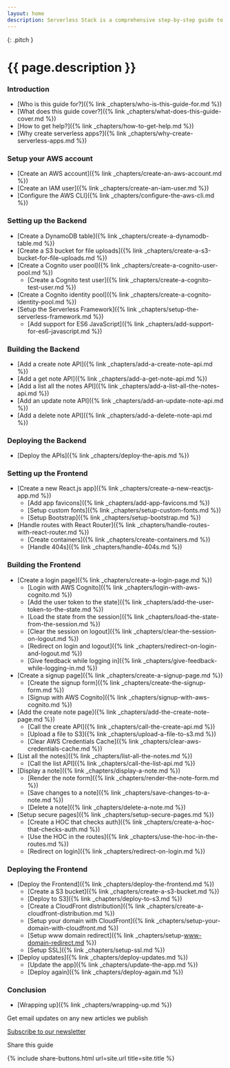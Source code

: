 ```yaml
---
layout: home
description: Serverless Stack is a comprehensive step-by-step guide to creating full-stack serverless applications. We'll be creating a [simple note taking app](https://demo.serverless-stack.com) from scratch using React.js, AWS Lambda, API Gateway, DynamoDB and a few other AWS services.
---
```


{: .pitch }
# {{ page.description }}

### Introduction

- [Who is this guide for?]({% link _chapters/who-is-this-guide-for.md %})
- [What does this guide cover?]({% link _chapters/what-does-this-guide-cover.md %})
- [How to get help?]({% link _chapters/how-to-get-help.md %})
- [Why create serverless apps?]({% link _chapters/why-create-serverless-apps.md %})

### Setup your AWS account

- [Create an AWS account]({% link _chapters/create-an-aws-account.md %})
- [Create an IAM user]({% link _chapters/create-an-iam-user.md %})
- [Configure the AWS CLI]({% link _chapters/configure-the-aws-cli.md %})

### Setting up the Backend

- [Create a DynamoDB table]({% link _chapters/create-a-dynamodb-table.md %})
- [Create a S3 bucket for file uploads]({% link _chapters/create-a-s3-bucket-for-file-uploads.md %})
- [Create a Cognito user pool]({% link _chapters/create-a-cognito-user-pool.md %})
  - [Create a Cognito test user]({% link _chapters/create-a-cognito-test-user.md %})
- [Create a Cognito identity pool]({% link _chapters/create-a-cognito-identity-pool.md %})
- [Setup the Serverless Framework]({% link _chapters/setup-the-serverless-framework.md %})
  - [Add support for ES6 JavaScript]({% link _chapters/add-support-for-es6-javascript.md %})

### Building the Backend

- [Add a create note API]({% link _chapters/add-a-create-note-api.md %})
- [Add a get note API]({% link _chapters/add-a-get-note-api.md %})
- [Add a list all the notes API]({% link _chapters/add-a-list-all-the-notes-api.md %})
- [Add an update note API]({% link _chapters/add-an-update-note-api.md %})
- [Add a delete note API]({% link _chapters/add-a-delete-note-api.md %})

### Deploying the Backend

- [Deploy the APIs]({% link _chapters/deploy-the-apis.md %})

### Setting up the Frontend

- [Create a new React.js app]({% link _chapters/create-a-new-reactjs-app.md %})
  - [Add app favicons]({% link _chapters/add-app-favicons.md %})
  - [Setup custom fonts]({% link _chapters/setup-custom-fonts.md %})
  - [Setup Bootstrap]({% link _chapters/setup-bootstrap.md %})
- [Handle routes with React Router]({% link _chapters/handle-routes-with-react-router.md %})
  - [Create containers]({% link _chapters/create-containers.md %})
  - [Handle 404s]({% link _chapters/handle-404s.md %})

### Building the Frontend

- [Create a login page]({% link _chapters/create-a-login-page.md %})
  - [Login with AWS Cognito]({% link _chapters/login-with-aws-cognito.md %})
  - [Add the user token to the state]({% link _chapters/add-the-user-token-to-the-state.md %})
  - [Load the state from the session]({% link _chapters/load-the-state-from-the-session.md %})
  - [Clear the session on logout]({% link _chapters/clear-the-session-on-logout.md %})
  - [Redirect on login and logout]({% link _chapters/redirect-on-login-and-logout.md %})
  - [Give feedback while logging in]({% link _chapters/give-feedback-while-logging-in.md %})
- [Create a signup page]({% link _chapters/create-a-signup-page.md %})
  - [Create the signup form]({% link _chapters/create-the-signup-form.md %})
  - [Signup with AWS Cognito]({% link _chapters/signup-with-aws-cognito.md %})
- [Add the create note page]({% link _chapters/add-the-create-note-page.md %})
  - [Call the create API]({% link _chapters/call-the-create-api.md %})
  - [Upload a file to S3]({% link _chapters/upload-a-file-to-s3.md %})
  - [Clear AWS Credentials Cache]({% link _chapters/clear-aws-credentials-cache.md %})
- [List all the notes]({% link _chapters/list-all-the-notes.md %})
  - [Call the list API]({% link _chapters/call-the-list-api.md %})
- [Display a note]({% link _chapters/display-a-note.md %})
  - [Render the note form]({% link _chapters/render-the-note-form.md %})
  - [Save changes to a note]({% link _chapters/save-changes-to-a-note.md %})
  - [Delete a note]({% link _chapters/delete-a-note.md %})
- [Setup secure pages]({% link _chapters/setup-secure-pages.md %})
  - [Create a HOC that checks auth]({% link _chapters/create-a-hoc-that-checks-auth.md %})
  - [Use the HOC in the routes]({% link _chapters/use-the-hoc-in-the-routes.md %})
  - [Redirect on login]({% link _chapters/redirect-on-login.md %})

### Deploying the Frontend

- [Deploy the Frontend]({% link _chapters/deploy-the-frontend.md %})
  - [Create a S3 bucket]({% link _chapters/create-a-s3-bucket.md %})
  - [Deploy to S3]({% link _chapters/deploy-to-s3.md %})
  - [Create a CloudFront distribution]({% link _chapters/create-a-cloudfront-distribution.md %})
  - [Setup your domain with CloudFront]({% link _chapters/setup-your-domain-with-cloudfront.md %})
  - [Setup www domain redirect]({% link _chapters/setup-www-domain-redirect.md %})
  - [Setup SSL]({% link _chapters/setup-ssl.md %})
- [Deploy updates]({% link _chapters/deploy-updates.md %})
  - [Update the app]({% link _chapters/update-the-app.md %})
  - [Deploy again]({% link _chapters/deploy-again.md %})

### Conclusion

- [Wrapping up]({% link _chapters/wrapping-up.md %})

<div class="extras">
  <div class="container">
    <div class="newsletter">
      <p>Get email updates on any new articles we publish</p>
      <a href="{{ site.mailchimp_signup_form }}" target="_blank">Subscribe to our newsletter</a>
    </div>
    <div class="share">
      <p>Share this guide</p>
      {% include share-buttons.html url=site.url title=site.title %}
    </div>
  </div>
</div>
